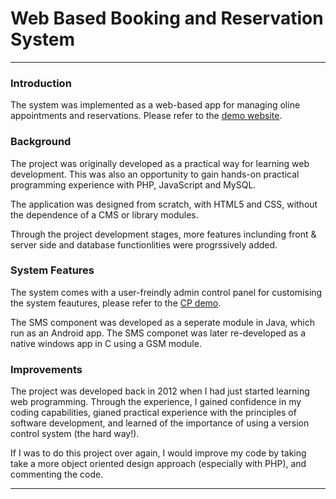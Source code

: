 # Web Based Booking and Reservation System
-----------------------------------------------------------------------------------------------------------------------------------                                           
                                           
### Introduction
The system was implemented as a web-based app for managing oline appointments and reservations. Please refer to the [demo website](http://booking.mbbtech.com.au).

 

### Background
The project was originally developed as a practical way for learning web development. This was also an opportunity to gain hands-on practical programming experience with PHP, JavaScript and MySQL.

The application was designed from scratch, with HTML5 and CSS, without the dependence of a CMS or library modules.

Through the project development stages, more features inclunding front & server side and database functionlities  were progrssively added.

                                           
 
### System Features
The system comes with a user-freindly admin control panel for customising the system feautures, please refer to the [CP demo](http://booking.mbbtech.com.au/#system_configuration).

The SMS component was developed as a seperate module in Java, which run as an Android app. The SMS componet was later re-developed as a native windows app in C using a GSM module.

                                          
### Improvements 
The project was developed back in 2012 when I had just started learning  web programming. Through the experience, I gained confidence in my coding capabilities,  gianed practical experience with the principles of software development, and learned of the importance of using a version control system (the hard way!).

If I was to do this project over again, I would  improve my code by taking take a more object oriented design approach (especially with PHP), and commenting the code.                                                 
                                                  
-------------------------------------------------------------------------------------------------------------------------------
